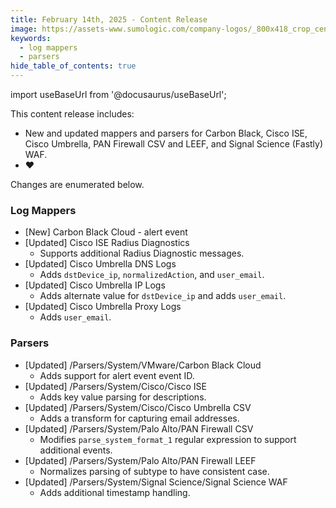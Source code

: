 ```yaml
---
title: February 14th, 2025 - Content Release
image: https://assets-www.sumologic.com/company-logos/_800x418_crop_center-center_82_none/SumoLogic_Preview_600x600.jpg?mtime=1617040082
keywords:
  - log mappers
  - parsers
hide_table_of_contents: true    
---
```


import useBaseUrl from '@docusaurus/useBaseUrl';



This content release includes: 
- New and updated mappers and parsers for Carbon Black, Cisco ISE, Cisco Umbrella, PAN Firewall CSV and LEEF, and Signal Science (Fastly) WAF.
- :heart:

Changes are enumerated below.

### Log Mappers
- [New] Carbon Black Cloud - alert event
- [Updated] Cisco ISE Radius Diagnostics
    - Supports additional Radius Diagnostic messages.
- [Updated] Cisco Umbrella DNS Logs
    - Adds `dstDevice_ip`, `normalizedAction`, and `user_email`.
- [Updated] Cisco Umbrella IP Logs
    - Adds alternate value for `dstDevice_ip` and adds `user_email`.
- [Updated] Cisco Umbrella Proxy Logs
    - Adds `user_email`.

### Parsers
- [Updated] /Parsers/System/VMware/Carbon Black Cloud
    - Adds support for alert event event ID.
- [Updated] /Parsers/System/Cisco/Cisco ISE
    - Adds key value parsing for descriptions.
- [Updated] /Parsers/System/Cisco/Cisco Umbrella CSV
    - Adds a transform for capturing email addresses.
- [Updated] /Parsers/System/Palo Alto/PAN Firewall CSV
    - Modifies `parse_system_format_1` regular expression to support additional events.
- [Updated] /Parsers/System/Palo Alto/PAN Firewall LEEF
    - Normalizes parsing of subtype to have consistent case.
- [Updated] /Parsers/System/Signal Science/Signal Science WAF
    - Adds additional timestamp handling.
